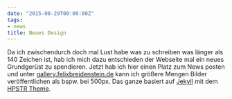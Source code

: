 ```yaml
---
date: "2015-08-29T00:00:00Z"
tags:
- news
title: Neues Design
---
```


Da ich zwischendurch doch mal Lust habe was zu schreiben was länger als 140
Zeichen ist, hab ich mich dazu entschieden der Webseite mal ein neues
Grundgerüst zu spendieren. Jetzt hab ich hier einen Platz zum News posten und
unter [gallery.felixbreidenstein.de](http://gallery.felixbreidenstein.de) kann ich größere Mengen Bilder
veröffentlichen als bspw. bei 500px.
Das ganze basiert auf [Jekyll](http://jekyllrb.com/) mit dem [HPSTR
Theme](https://mademistakes.com/work/hpstr-jekyll-theme/).
